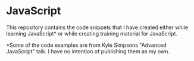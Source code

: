 # JavaScript

This repository contains the code snippets that I have created either while learning JavaScript* or while creating training material for JavaScript.

*Some of the code examples are from Kyle Simpsons "Advanced JavaScript" talk. I have no intention of publishing them as my own.
